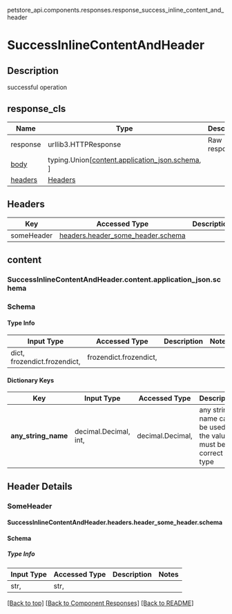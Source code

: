 petstore_api.components.responses.response_success_inline_content_and_header
# <a id="response_success_inline_content_and_header" >SuccessInlineContentAndHeader</a>

## <a id="response_success_inline_content_and_headerdescription" >Description</a>
successful operation

## <a id="response_success_inline_content_and_headerresponse_cls" >response_cls</a>
Name | Type | Description  | Notes
------------- | ------------- | ------------- | -------------
response | urllib3.HTTPResponse | Raw response |
[body](#response_success_inline_content_and_headercontent) | typing.Union[[content.application_json.schema](#response_success_inline_content_and_headercontentapplication_jsonschema), ] |  |
[headers](#response_success_inline_content_and_headerheaders) | [Headers](#response_success_inline_content_and_headerheaders) |  |

## <a id="response_success_inline_content_and_headerheaders" >Headers</a>

Key | Accessed Type | Description  | Notes
------------- | ------------- | ------------- | -------------
someHeader | [headers.header_some_header.schema](#response_success_inline_content_and_headerheadersheader_some_headerschema) | | optional

## <a id="response_success_inline_content_and_headercontent" >content</a>

### <a id="response_success_inline_content_and_headercontentapplication_jsonschema" >SuccessInlineContentAndHeader.content.application_json.schema</a>

### Schema

#### Type Info
Input Type | Accessed Type | Description | Notes
------------ | ------------- | ------------- | -------------
dict, frozendict.frozendict,  | frozendict.frozendict,  |  |

#### Dictionary Keys
Key | Input Type | Accessed Type | Description | Notes
------------ | ------------- | ------------- | ------------- | -------------
**any_string_name** | decimal.Decimal, int,  | decimal.Decimal,  | any string name can be used but the value must be the correct type | [optional] value must be a 32 bit integer

## Header Details
### SomeHeader

#### <a id="response_success_inline_content_and_headerheadersheader_some_headerschema" >SuccessInlineContentAndHeader.headers.header_some_header.schema</a>

#### Schema

##### Type Info
Input Type | Accessed Type | Description | Notes
------------ | ------------- | ------------- | -------------
str,  | str,  |  |

[[Back to top]](#top) [[Back to Component Responses]](../../../README.md#Component-Responses) [[Back to README]](../../../README.md)
